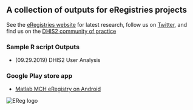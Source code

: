 ## A collection of outputs for eRegistries projects

See the [eRegistries website](http://eregistries.org/) for latest research, follow us on [Twitter](https://twitter.com/eRegistries), and find us on the [DHIS2 community of practice](https://community.dhis2.org/c/subcommunities/eregistries)

### Sample R script Outputs
- (09.29.2019) DHIS2 User Analysis

### Google Play store app
- [Matlab MCH eRegistry on Android](https://play.google.com/store/apps/details?id=org.icddrb.dhis.android.eregistry2&hl=nl)

![EReg logo](http://eregistries.org/wp-content/uploads/2017/02/eRegistries-New-Logo.png)
